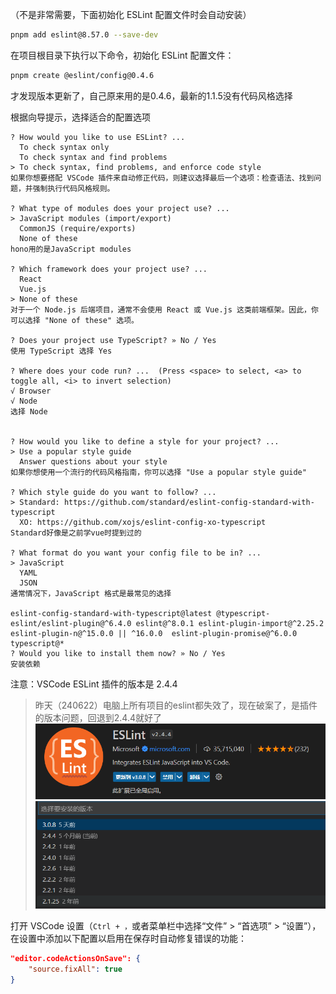 （不是非常需要，下面初始化 ESLint 配置文件时会自动安装）
```bash
pnpm add eslint@8.57.0 --save-dev
```


在项目根目录下执行以下命令，初始化 ESLint 配置文件：
```bash
pnpm create @eslint/config@0.4.6
```
才发现版本更新了，自己原来用的是0.4.6，最新的1.1.5没有代码风格选择

根据向导提示，选择适合的配置选项
```
? How would you like to use ESLint? ...
  To check syntax only
  To check syntax and find problems
> To check syntax, find problems, and enforce code style
如果你想要搭配 VSCode 插件来自动修正代码，则建议选择最后一个选项：检查语法、找到问题，并强制执行代码风格规则。

? What type of modules does your project use? ...
> JavaScript modules (import/export)
  CommonJS (require/exports)
  None of these
hono用的是JavaScript modules

? Which framework does your project use? ...
  React
  Vue.js
> None of these
对于一个 Node.js 后端项目，通常不会使用 React 或 Vue.js 这类前端框架。因此，你可以选择 "None of these" 选项。

? Does your project use TypeScript? » No / Yes
使用 TypeScript 选择 Yes

? Where does your code run? ...  (Press <space> to select, <a> to toggle all, <i> to invert selection)
√ Browser
√ Node
选择 Node


? How would you like to define a style for your project? ...
> Use a popular style guide
  Answer questions about your style
如果你想使用一个流行的代码风格指南，你可以选择 "Use a popular style guide"

? Which style guide do you want to follow? ...
> Standard: https://github.com/standard/eslint-config-standard-with-typescript
  XO: https://github.com/xojs/eslint-config-xo-typescript
Standard好像是之前学vue时提到过的

? What format do you want your config file to be in? ...
> JavaScript
  YAML
  JSON
通常情况下，JavaScript 格式是最常见的选择

eslint-config-standard-with-typescript@latest @typescript-eslint/eslint-plugin@^6.4.0 eslint@^8.0.1 eslint-plugin-import@^2.25.2 eslint-plugin-n@^15.0.0 || ^16.0.0  eslint-plugin-promise@^6.0.0 typescript@*
? Would you like to install them now? » No / Yes
安装依赖
```


注意：VSCode ESLint 插件的版本是 2.4.4
> 昨天（240622）电脑上所有项目的eslint都失效了，现在破案了，是插件的版本问题，回退到2.4.4就好了
> ![](assets/89665243c88af3c0aad37ee781c9e33.png)
> ![](assets/1770af9808f4164e63ace4224be555f.png)

打开 VSCode 设置（`Ctrl + ，`或者菜单栏中选择“文件” > “首选项” > “设置”），在设置中添加以下配置以启用在保存时自动修复错误的功能：
```json
"editor.codeActionsOnSave": {
	"source.fixAll": true
}
```